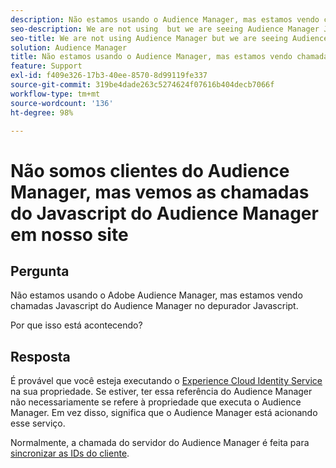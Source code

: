 ```yaml
---
description: Não estamos usando o Audience Manager, mas estamos vendo chamadas Javascript do Audience Manager no depurador Javascript - Por quê?
seo-description: We are not using  but we are seeing Audience Manager Javascript calls in the Javascript debugger - Why?
seo-title: We are not using Audience Manager but we are seeing Audience Manager Javascript calls in the Javascript debugger - Why?
solution: Audience Manager
title: Não estamos usando o Audience Manager, mas estamos vendo chamadas Javascript do Audience Manager no depurador Javascript - Por quê?
feature: Support
exl-id: f409e326-17b3-40ee-8570-8d99119fe337
source-git-commit: 319be4dade263c5274624f07616b404decb7066f
workflow-type: tm+mt
source-wordcount: '136'
ht-degree: 98%

---
```


# Não somos clientes do Audience Manager, mas vemos as chamadas do Javascript do Audience Manager em nosso site

## Pergunta

Não estamos usando o Adobe Audience Manager, mas estamos vendo chamadas Javascript do Audience Manager no depurador Javascript.

Por que isso está acontecendo?

## Resposta

É provável que você esteja executando o [Experience Cloud Identity Service](https://experienceleague.adobe.com/docs/id-service/using/home.html?lang=pt-BR) na sua propriedade. Se estiver, ter essa referência do Audience Manager não necessariamente se refere à propriedade que executa o Audience Manager. Em vez disso, significa que o Audience Manager está acionando esse serviço.

Normalmente, a chamada do servidor do Audience Manager é feita para [sincronizar as IDs do cliente](https://experienceleague.adobe.com/docs/id-service/using/id-service-api/methods/setcustomerids.html?lang=pt-BR).
